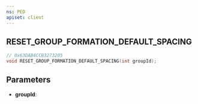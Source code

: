 ```yaml
---
ns: PED
apiset: client
---
```

## RESET_GROUP_FORMATION_DEFAULT_SPACING

```c
// 0x63DAB4CCB3273205
void RESET_GROUP_FORMATION_DEFAULT_SPACING(int groupId);
```


## Parameters
* **groupId**:



